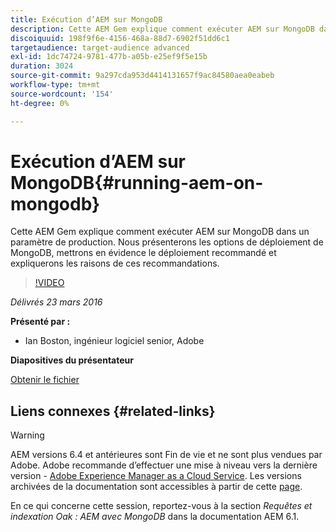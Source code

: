 ```yaml
---
title: Exécution d’AEM sur MongoDB
description: Cette AEM Gem explique comment exécuter AEM sur MongoDB dans un paramètre de production. Nous présenterons les options de déploiement de MongoDB, mettrons en évidence le déploiement recommandé et expliquerons les raisons de ces recommandations.
discoiquuid: 198f9f6e-4156-468a-88d7-6902f51dd6c1
targetaudience: target-audience advanced
exl-id: 1dc74724-9781-477b-a05b-e25ef9f5e15b
duration: 3024
source-git-commit: 9a297cda953d4414131657f9ac84580aea0eabeb
workflow-type: tm+mt
source-wordcount: '154'
ht-degree: 0%

---
```


# Exécution d’AEM sur MongoDB{#running-aem-on-mongodb}

Cette AEM Gem explique comment exécuter AEM sur MongoDB dans un paramètre de production. Nous présenterons les options de déploiement de MongoDB, mettrons en évidence le déploiement recommandé et expliquerons les raisons de ces recommandations.

>[!VIDEO](https://video.tv.adobe.com/v/19304/?quality=9)

*Délivrés 23 mars 2016*

**Présenté par :**

* Ian Boston, ingénieur logiciel senior, Adobe

**Diapositives du présentateur**

[Obtenir le fichier](assets/aem-gems-032316-onmongodb.pdf)

## Liens connexes {#related-links}

>[!WARNING]
>
>AEM versions 6.4 et antérieures sont Fin de vie et ne sont plus vendues par Adobe.  Adobe recommande d’effectuer une mise à niveau vers la dernière version - [Adobe Experience Manager as a Cloud Service](https://experienceleague.adobe.com/docs/experience-manager-cloud-service.html).  Les versions archivées de la documentation sont accessibles à partir de cette [page](https://experienceleague.adobe.com/docs/experience-manager-release-information/aem-release-updates/previous-updates/aem-previous-versions.html?lang=fr).
>
>En ce qui concerne cette session, reportez-vous à la section *Requêtes et indexation Oak : AEM avec MongoDB* dans la documentation AEM 6.1.

<!--
[Get back to the Overview](https://helpx.adobe.com/experience-manager/kt/eseminars/gems/aem-index.html)
-->
